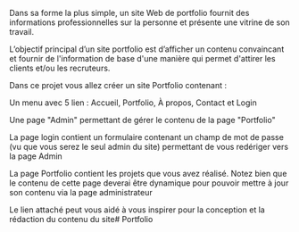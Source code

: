 Dans sa forme la plus simple, un site Web de portfolio fournit des informations professionnelles sur la personne et présente une vitrine de son travail.

L’objectif principal d’un site portfolio est d’afficher un contenu convaincant et fournir de l'information de base d'une manière qui permet d'attirer les clients et/ou les recruteurs.

Dans ce projet vous allez créer un site Portfolio contenant :

Un menu avec 5 lien : Accueil, Portfolio, À propos, Contact et Login

Une page "Admin" permettant de gérer le contenu de la page "Portfolio"

La page login contient un formulaire contenant un champ de mot de passe (vu que vous serez le seul admin du site) permettant de vous redériger vers la page Admin

La page Portfolio contient les projets que vous avez réalisé. Notez bien que le contenu de cette page deverai être dynamique pour pouvoir mettre à jour son contenu via la page administrateur

Le lien attaché peut vous aidé à vous inspirer pour la conception et la rédaction du contenu du site# Portfolio
